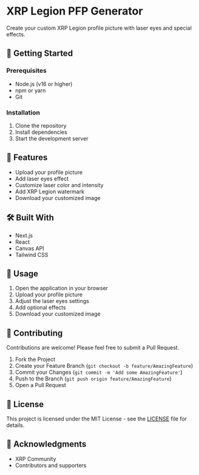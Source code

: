 # XRP Legion PFP Generator

Create your custom XRP Legion profile picture with laser eyes and special effects.

## 🚀 Getting Started

### Prerequisites
- Node.js (v16 or higher)
- npm or yarn
- Git

### Installation

1. Clone the repository 
2. Install dependencies
3. Start the development server

## 🎨 Features

- Upload your profile picture
- Add laser eyes effect
- Customize laser color and intensity
- Add XRP Legion watermark
- Download your customized image

## 🛠️ Built With

- Next.js
- React
- Canvas API
- Tailwind CSS

## 📝 Usage

1. Open the application in your browser
2. Upload your profile picture
3. Adjust the laser eyes settings
4. Add optional effects
5. Download your customized image

## 🤝 Contributing

Contributions are welcome! Please feel free to submit a Pull Request.

1. Fork the Project
2. Create your Feature Branch (`git checkout -b feature/AmazingFeature`)
3. Commit your Changes (`git commit -m 'Add some AmazingFeature'`)
4. Push to the Branch (`git push origin feature/AmazingFeature`)
5. Open a Pull Request

## 📄 License

This project is licensed under the MIT License - see the [LICENSE](LICENSE) file for details.

## 🙏 Acknowledgments

- XRP Community
- Contributors and supporters 
